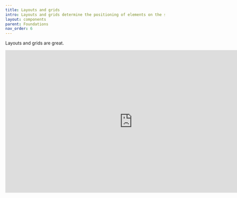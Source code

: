 ```yaml
---
title: Layouts and grids
intro: Layouts and grids determine the positioning of elements on the screen
layout: components
parent: Foundations
nav_order: 6
---
```


Layouts and grids are great.


<iframe style="border: 1px solid rgba(0, 0, 0, 0.1);" width="800" height="450" src="https://www.figma.com/embed?embed_host=share&url=https%3A%2F%2Fwww.figma.com%2Fdesign%2FpC6ZhE3ixUPT7MbTPPaVc0%2FRAADS-visual-examples%3Fnode-id%3D586-15%26t%3DQVYKIhUnJmvN5I45-1" allowfullscreen></iframe>
